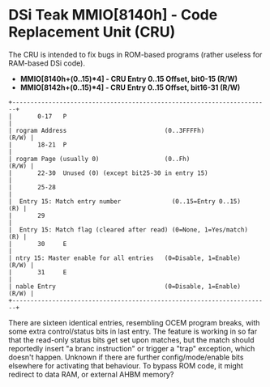 # DSi Teak MMIO\[8140h\] - Code Replacement Unit (CRU)


The CRU is intended to fix bugs in ROM-based programs (rather useless
for RAM-based DSi code).

- **MMIO\[8140h+(0..15)\*4\] - CRU Entry 0..15 Offset, bit0-15 (R/W)**
- **MMIO\[8142h+(0..15)\*4\] - CRU Entry 0..15 Offset, bit16-31 (R/W)**

```
+-----------------------------------------------------------------------+
|       0-17   P                                                        |
| rogram Address                           (0..3FFFFh)            (R/W) |
|       18-21  P                                                        |
| rogram Page (usually 0)                  (0..Fh)                (R/W) |
|       22-30  Unused (0) (except bit25-30 in entry 15)                 |
|       25-28                                                           |
|  Entry 15: Match entry number              (0..15=Entry 0..15)    (R) |
|       29                                                              |
|  Entry 15: Match flag (cleared after read) (0=None, 1=Yes/match)  (R) |
|       30     E                                                        |
| ntry 15: Master enable for all entries   (0=Disable, 1=Enable)  (R/W) |
|       31     E                                                        |
| nable Entry                              (0=Disable, 1=Enable)  (R/W) |
+-----------------------------------------------------------------------+
```

There are sixteen identical entries, resembling OCEM program breaks,
with some extra control/status bits in last entry.
The feature is working in so far that the read-only status bits get set
upon matches, but the match should reportedly insert \"a branc
instruction\" or trigger a \"trap\" exception, which doesn\'t happen.
Unknown if there are further config/mode/enable bits elsewhere for
activating that behaviour. To bypass ROM code, it might redirect to data
RAM, or external AHBM memory?



